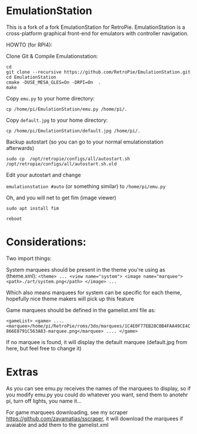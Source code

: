 EmulationStation
================

This is a fork of a fork EmulationStation for RetroPie.
EmulationStation is a cross-platform graphical front-end for emulators with controller navigation. 

HOWTO (for RPI4):

Clone Git & Compile Emulationstation:

`cd`  
`git clone --recursive https://github.com/RetroPie/EmulationStation.git`  
`cd EmulationStation`  
`cmake -DUSE_MESA_GLES=On -DRPI=On  .`  
`make`  

Copy `emu.py` to your home directory:

`cp /home/pi/EmulationStation/emu.py /home/pi/.`

Copy `default.jpg` to your home directory:

`cp /home/pi/EmulationStation/default.jpg /home/pi/.`

Backup autostart (so you can go to your normal emulationstation afterwards)

`sudo cp  /opt/retropie/configs/all/autostart.sh  /opt/retropie/configs/all/autostart.sh.old`

Edit your autostart and change 

`emulationstation #auto` (or something similar) to `/home/pi/emu.py`

Oh, and you will net to get fim (image viewer)

`sudo apt install fim` 

`reboot`

Considerations:
===============

Two import things:

System marquees should be present in the theme you're using as (theme.xml):
`<theme>
    ...
    <view name="system">
        <image name="marquee">
            <path>./art/system.png</path>
         </image>
     ...`

Which also means marquees for system can be specific for each theme, hopefully nice theme makers will pick up this feature

Game marquees should be defined in the gamelist.xml file as:

`<gameList>
     <game>
      ....
         <marquee>/home/pi/RetroPie/roms/3do/marquees/1C4E0F77EB28C0B4FAA49CE4C866E8791C563A83-marquee.png</marquee>
       ....
       </game>`
       
If no marquee is found, it will display the default marquee (default.jpg from here, but feel free to change it)

Extras
======

As you can see emu.py receives the names of the marquees to display, so if you modify emu.py you could do whatever you want, send them to anotehr pi, turn off lights, you name it...


For game marquees downloading, see my scraper https://github.com/zayamatias/sscraper, it will download the marquees if avaiable and add them to the gamelist.xml
